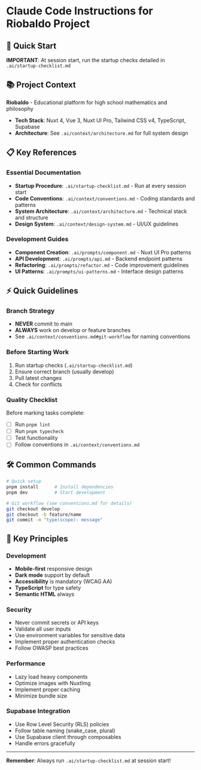 # Claude Code Instructions for Riobaldo Project

## 🚀 Quick Start

**IMPORTANT**: At session start, run the startup checks detailed in `.ai/startup-checklist.md`

## 📚 Project Context

**Riobaldo** - Educational platform for high school mathematics and philosophy
- **Tech Stack**: Nuxt 4, Vue 3, Nuxt UI Pro, Tailwind CSS v4, TypeScript, Supabase
- **Architecture**: See `.ai/context/architecture.md` for full system design

## 📋 Key References

### Essential Documentation
- **Startup Procedure**: `.ai/startup-checklist.md` - Run at every session start
- **Code Conventions**: `.ai/context/conventions.md` - Coding standards and patterns
- **System Architecture**: `.ai/context/architecture.md` - Technical stack and structure
- **Design System**: `.ai/context/design-system.md` - UI/UX guidelines

### Development Guides
- **Component Creation**: `.ai/prompts/component.md` - Nuxt UI Pro patterns
- **API Development**: `.ai/prompts/api.md` - Backend endpoint patterns
- **Refactoring**: `.ai/prompts/refactor.md` - Code improvement guidelines
- **UI Patterns**: `.ai/prompts/ui-patterns.md` - Interface design patterns

## ⚡ Quick Guidelines

### Branch Strategy
- **NEVER** commit to main
- **ALWAYS** work on develop or feature branches
- See `.ai/context/conventions.md#git-workflow` for naming conventions

### Before Starting Work
1. Run startup checks (`.ai/startup-checklist.md`)
2. Ensure correct branch (usually develop)
3. Pull latest changes
4. Check for conflicts

### Quality Checklist
Before marking tasks complete:
- [ ] Run `pnpm lint`
- [ ] Run `pnpm typecheck`
- [ ] Test functionality
- [ ] Follow conventions in `.ai/context/conventions.md`

## 🛠 Common Commands

```bash
# Quick setup
pnpm install      # Install dependencies
pnpm dev          # Start development

# Git workflow (see conventions.md for details)
git checkout develop
git checkout -b feature/name
git commit -m "type(scope): message"
```

## 🔑 Key Principles

### Development
- **Mobile-first** responsive design
- **Dark mode** support by default
- **Accessibility** is mandatory (WCAG AA)
- **TypeScript** for type safety
- **Semantic HTML** always

### Security
- Never commit secrets or API keys
- Validate all user inputs
- Use environment variables for sensitive data
- Implement proper authentication checks
- Follow OWASP best practices

### Performance
- Lazy load heavy components
- Optimize images with NuxtImg
- Implement proper caching
- Minimize bundle size

### Supabase Integration
- Use Row Level Security (RLS) policies
- Follow table naming (snake_case, plural)
- Use Supabase client through composables
- Handle errors gracefully

---

**Remember**: Always run `.ai/startup-checklist.md` at session start!